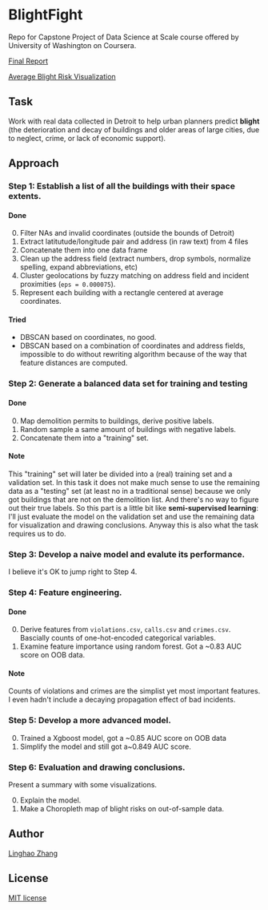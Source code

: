 # BlightFight
Repo for Capstone Project of Data Science at Scale course offered by University of Washington on Coursera.

[Final Report](https://github.com/dnc1994/BlightFight/blob/master/src/Final-Report.ipynb)

[Average Blight Risk Visualization](https://dnc1994.github.io/BlightFight/src/dmap.html)

## Task

Work with real data collected in Detroit to help urban planners predict **blight** (the deterioration and decay of buildings and older areas of large cities, due to neglect, crime, or lack of economic support).

## Approach

### Step 1: Establish a list of all the buildings with their space extents.

#### Done

0. Filter NAs and invalid coordinates (outside the bounds of Detroit)
1. Extract latitutude/longitude pair and address (in raw text) from 4 files
2. Concatenate them into one data frame
3. Clean up the address field (extract numbers, drop symbols, normalize spelling, expand abbreviations, etc)
4. Cluster geolocations by fuzzy matching on address field and incident proximities (`eps = 0.000075`).
5. Represent each building with a rectangle centered at average coordinates.

#### Tried

- DBSCAN based on coordinates, no good.
- DBSCAN based on a combination of coordinates and address fields, impossible to do without rewriting algorithm because of the way that feature distances are computed.

### Step 2: Generate a balanced data set for training and testing

#### Done

0. Map demolition permits to buildings, derive positive labels.
1. Random sample a same amount of buildings with negative labels.
2. Concatenate them into a "training" set.

#### Note

This "training" set will later be divided into a (real) training set and a validation set. In this task it does not make much sense to use the remaining data as a "testing" set (at least no in a traditional sense) because we only got buildings that are not on the demolition list. And there's no way to figure out their true labels. So this part is a little bit like **semi-supervised learning**: I'll just evaluate the model on the validation set and use the remaining data for visualization and drawing conclusions. Anyway this is also what the task requires us to do.

### Step 3: Develop a naive model and evalute its performance.

I believe it's OK to jump right to Step 4.

### Step 4: Feature engineering.

#### Done

0. Derive features from `violations.csv`, `calls.csv` and `crimes.csv`. Bascially counts of one-hot-encoded categorical variables.
1. Examine feature importance using random forest. Got a ~0.83 AUC score on OOB data.

#### Note

Counts of violations and crimes are the simplist yet most important features. I even hadn't include a decaying propagation effect of bad incidents.

### Step 5: Develop a more advanced model.

0. Trained a Xgboost model, got a ~0.85 AUC score on OOB data
1. Simplify the model and still got a~0.849 AUC score.

### Step 6: Evaluation and drawing conclusions.

Present a summary with some visualizations.

0. Explain the model.
1. Make a Choropleth map of blight risks on out-of-sample data.

## Author
[Linghao Zhang](https://github.com/dnc1994)

## License
[MIT license](https://github.com/dnc1994/BlightFight/blob/master/LICENSE)
